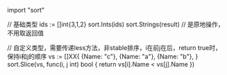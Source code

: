 import "sort"

// 基础类型
ids := []int{3,1,2}
sort.Ints(ids)
sort.Strings(result)  // 是原地操作，不用取返回值

// 自定义类型，需要传递less方法，非stable排序，i在前j在后，return true时，保持i和j的顺序
vs := []XX{
           {Name: "c"},
           {Name: "a"},
           {Name: "b"},
        }
  sort.Slice(vs, func(i, j int) bool {
        return vs[i].Name < vs[j].Name
      })